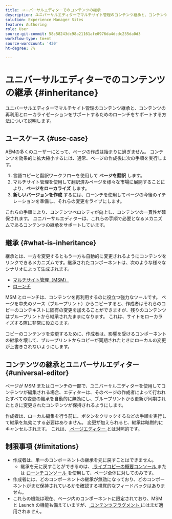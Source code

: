```yaml
---
title: ユニバーサルエディターでのコンテンツの継承
description: ユニバーサルエディターでマルチサイト管理のコンテンツ継承と、コンテンツの再利用とローカライゼーションをサポートするためのローンチをサポートする方法について説明します。
solution: Experience Manager Sites
feature: Authoring
role: User
source-git-commit: 58c58243dc98a21161afe0976da4dcdc235da0d3
workflow-type: tm+mt
source-wordcount: '430'
ht-degree: 7%

---
```



# ユニバーサルエディターでのコンテンツの継承 {#inheritance}

ユニバーサルエディターでマルチサイト管理のコンテンツ継承と、コンテンツの再利用とローカライゼーションをサポートするためのローンチをサポートする方法について説明します。

## ユースケース {#use-case}

AEMの多くのユーザーにとって、ページの作成は始まりに過ぎません。 コンテンツを効果的に拡大縮小するには、通常、ページの作成後に次の手順を実行します。

1. 言語コピーと翻訳ワークフローを使用して **ページを翻訳** します。
1. マルチサイト管理を使用して翻訳済みページを様々な市場に展開することにより、**ページをローカライズ** します。
1. **新しいバージョンを作成** するには、ローンチを使用してページの今後のイテレーションを準備し、それらの変更をライブにします。

これらの手順により、コンテンツベロシティが向上し、コンテンツの一貫性が確保されます。 ユニバーサルエディターは、これらの手順で必要となるメカニズムであるコンテンツの継承をサポートしています。

## 継承 {#what-is-inheritance}

継承とは、一方を変更するともう一方も自動的に変更されるようにコンテンツをリンクできるメカニズムです。継承されたコンポーネントは、次のような様々なシナリオによって生成されます。

* [マルチサイト管理（MSM）](/help/sites-cloud/administering/msm/overview.md)
* [ローンチ](/help/sites-cloud/authoring/launches/overview.md)

MSM とローンチは、コンテンツを再利用するのに役立つ強力なツールです。 ページを中央のソース（ブループリント）からコピーすると、作成者はそれらのコピーのコンテキストに固有の変更を加えることができますが、残りのコンテンツはブループリントから継承されたままになります。 これは、サイトをローカライズする際に非常に役立ちます。

コピーのコンテンツを変更するために、作成者は、影響を受けるコンポーネントの継承を壊して、ブループリントからコピーが同期されたときにローカルの変更が上書きされないようにします。

## コンテンツの継承とユニバーサルエディター {#universal-editor}

ページが MSM またはローンチの一部で、ユニバーサルエディターを使用してコンテンツが編集される場合、エディターは、そのページの作成者によって行われたすべての変更の継承を自動的に無効にし、ブループリントから更新が同期されたときに変更されたコンテンツが保持されるようにします。

作成者は、ローカル編集を行う前に、ボタンをクリックするなどの手順を実行して継承を無効にする必要はありません。 変更が加えられると、継承は暗黙的にキャンセルされます。 これは、[ ページエディター ](/help/sites-cloud/authoring/page-editor/edit-content.md#inherited-components) とは対照的です。

## 制限事項 {#limitations}

* 作成者は、単一のコンポーネントの継承を元に戻すことはできません。
   * 継承を元に戻すことができるのは、[ ライブコピーの概要コンソール ](/help/sites-cloud/administering/msm/live-copy-overview.md) または [ ローンチコンソール ](/help/sites-cloud/authoring/launches/overview.md#the-launches-console) を使用して、ページ全体に対してのみです。
* 作成者には、どのコンポーネントの継承が無効になっており、どのコンポーネントがまだ保持されているかを確認する視覚的なフィードバックはありません。
* これらの機能は現在、ページ内のコンポーネントに限定されており、MSM と Launch の機能も備えていますが、[ コンテンツフラグメント ](/help/sites-cloud/administering/content-fragments/overview.md) にはまだ適用されません。
